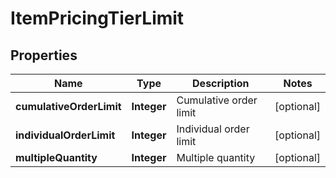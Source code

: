

# ItemPricingTierLimit


## Properties

| Name | Type | Description | Notes |
|------------ | ------------- | ------------- | -------------|
|**cumulativeOrderLimit** | **Integer** | Cumulative order limit |  [optional] |
|**individualOrderLimit** | **Integer** | Individual order limit |  [optional] |
|**multipleQuantity** | **Integer** | Multiple quantity |  [optional] |



